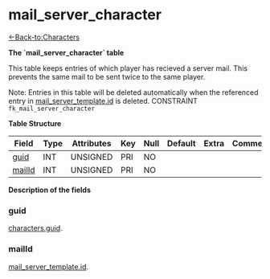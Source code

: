 # mail_server_character

[<-Back-to:Characters](database-characters)

**The \`mail_server_character\` table**

This table keeps entries of which player has recieved a server mail. This prevents the same mail to be sent twice to the same player.

Note: Entries in this table will be deleted automatically when the referenced entry in [mail_server_template.id](mail_server_template#id) is deleted. CONSTRAINT `fk_mail_server_character`

**Table Structure**

| Field       | Type | Attributes | Key | Null | Default | Extra | Comment |
| ----------- | ---- | ---------- | --- | ---- | ------- | ----- | ------- |
| [guid][1]   | INT  | UNSIGNED   | PRI | NO   |         |       |         |
| [mailId][2] | INT  | UNSIGNED   | PRI | NO   |         |       |         |

[1]: #guid
[2]: #mailId

**Description of the fields**

### guid

[characters.guid](characters#guid).

### mailId

[mail_server_template.id](mail_server_template#id).
